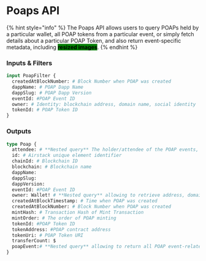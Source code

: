 # Poaps API

{% hint style="info" %}
The Poaps API allows users to query POAPs held by a particular wallet, all POAP tokens from a particular event, or simply fetch details about a particular POAP Token, and also return event-specific metadata, including  <mark style="background-color:green;">**resized images**</mark>.
{% endhint %}

### Inputs & Filters

```graphql
input PoapFilter {
  createdAtBlockNumber: # Block Number when POAP was created
  dappName: # POAP Dapp Name
  dappSlug: # POAP Dapp Version
  eventId: #POAP Event ID
  owner: # Identity: blockchain address, domain name, social identity
  tokenId: # POAP Token ID
}
```

### Outputs

```graphql
type Poap {
  attendee: # **Nested query** The holder/attendee of the POAP events, includes total POAPs the attendee own
  id: # Airstack unique element identifier
  chainId: # Blockchain ID 
  blockchain: # Blockchain name
  dappName: 
  dappSlug: 
  dappVersion: 
  eventId: #POAP Event ID
  owner: Wallet! # **Nested query** allowing to retrieve address, domain names, and social profiles of the owner
  createdAtBlockTimestamp: # Time when POAP was created
  createdAtBlockNumber: # Block Number when POAP was created
  mintHash: # Transaction Hash of Mint Transaction
  mintOrder: # The order of POAP minting
  tokenId: #POAP Token ID
  tokenAddress: #POAP contract address
  tokenUri: # POAP Token URI
  transferCount: $
  poapEvent:# **Nested query** allowing to return all POAP event-related metadata including images.
}
```
